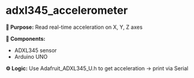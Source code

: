 # adxl345_accelerometer

**📌 Purpose:**
Read real-time acceleration on X, Y, Z axes

**🔧 Components:** 
- ADXL345 sensor
- Arduino UNO

**⚙️ Logic:** Use Adafruit_ADXL345_U.h to get acceleration → print via Serial
